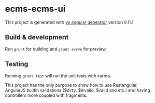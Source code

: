 # ecms-ecms-ui

This project is generated with [yo angular generator](https://github.com/yeoman/generator-angular)
version 0.11.1.

## Build & development

Run `grunt` for building and `grunt serve` for preview.

## Testing

Running `grunt test` will run the unit tests with karma.


This project has the only purpose to show how to use Restangular, AngularJS builtin validations ($dirty, $invalid, $valid and etc.) and having controllers more coupled with fragments. 
